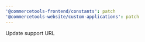```yaml
---
'@commercetools-frontend/constants': patch
'@commercetools-website/custom-applications': patch
---
```


Update support URL
